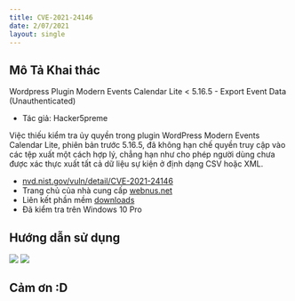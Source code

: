 ```yaml
---
title: CVE-2021-24146
date: 2/07/2021
layout: single
--- 
```


## Mô Tả Khai thác 
Wordpress Plugin Modern Events Calendar Lite < 5.16.5 - Export Event Data (Unauthenticated)  

+ Tác giả: Hacker5preme

Việc thiếu kiểm tra ủy quyền trong plugin WordPress Modern Events Calendar Lite, phiên bản trước 5.16.5, đã không hạn chế quyền truy cập vào các tệp xuất một cách hợp lý, chẳng hạn như cho phép người dùng chưa được xác thực xuất tất cả dữ liệu sự kiện ở định dạng CSV hoặc XML.

+ [nvd.nist.gov/vuln/detail/CVE-2021-24146](https://nvd.nist.gov/vuln/detail/CVE-2021-24146)
+ Trang chủ của nhà cung cấp [webnus.net](https://webnus.net/modern-events-calendar/)
+ Liên kết phần mềm [downloads](https://downloads.wordpress.org/plugin/modern-events-calendar-lite.5.16.2.zip)
+ Đã kiểm tra trên Windows 10 Pro


## Hướng dẫn sử dụng 

![](https://www9.0zz0.com/2021/07/02/17/514896439.png)
![](https://user-images.githubusercontent.com/54862244/124189642-51bfce00-dac1-11eb-977a-ab0048c8198c.png)




## Cảm ơn :D
